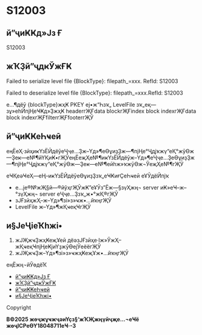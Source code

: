 # S12003

## й”ҷиҜҜд»Јз Ғ

S12003

## жҠҘй”ҷдҝЎжҒҜ

Failed to serialize level file {BlockType}: filepath\_=xxx. RefId: S12003

Failed to deserialize level file {BlockType}: filepath\_=xxx.RefId: S12003

е…¶дёӯ {blockType}жҳҜ PKEY еј•ж“Һзҡ„ LevelFile зҡ„еқ—зұ»еһӢпјҢеҸҜд»ҘжҳҜ headerгҖҒdata blockгҖҒindex block indexгҖҒdata
block indexгҖҒfilterгҖҒfooterгҖӮ

## й”ҷиҜҜеҺҹеӣ

еңЁеҲ·зӣҳиҝҮзЁӢдёӯеҶҷе…Ҙж–Үд»¶еӨұиҙҘж—¶пјҢе°Ҷдјҡжү“еҚ°жӯӨж—Ҙеҝ—е№¶йҮҚиҜ•гҖӮеңЁеҗҲе№¶иҝҮзЁӢдёӯж–Үд»¶еҶҷе…ҘеӨұиҙҘж—¶пјҢе°Ҷдјҡжү“еҚ°жӯӨж—Ҙеҝ—е№¶еӣһж»ҡжӯӨж¬ЎеҗҲе№¶гҖӮ

еҸҚеәҸеҲ—еҢ–иҝҮзЁӢдёӯеӨұиҙҘзҡ„еҸҜиғҪеҺҹеӣ еҰӮдёӢпјҡ

* е…је®№жҖ§й—®йўҳгҖӮжҜ”еҰӮз”Ёж—§зүҲжң¬ server иҜ»еҸ–ж–°зүҲжң¬ server еҶҷе…Ҙзҡ„ж•°жҚ®гҖӮ
* зЈҒзӣҳжҲ–ж–Үд»¶зі»з»ҹж•…йҡңгҖӮ
* LevelFile ж–Үд»¶жҚҹеқҸгҖӮ

## и§ЈеҶіеҠһжі•

1. жЈҖжҹҘжҳҜеҗҰеӣ дёәзЈҒзӣҳе·Іж»ЎжҲ–жҚҹеқҸпјҢеҜјиҮҙжӯӨејӮеёёгҖӮ
2. жЈҖжҹҘж–Үд»¶зі»з»ҹжҳҜеҗҰж•…йҡңгҖӮ

еңЁжң¬йЎөдёҠ

* [й”ҷиҜҜд»Јз Ғ](#s12003__section_rvk_xt1_dbc)
* [жҠҘй”ҷдҝЎжҒҜ](#s12003__section_oc5_xt1_dbc)
* [й”ҷиҜҜеҺҹеӣ](#s12003__section_lqz_xt1_dbc)
* [и§ЈеҶіеҠһжі•](#s12003__section_uch_yt1_dbc)

Copyright

**В©2025 жөҷжұҹжҷәиҮҫз§‘жҠҖжңүйҷҗе…¬еҸё жөҷICPеӨҮ18048711еҸ·-3**
